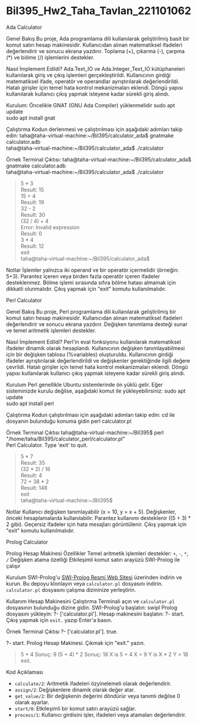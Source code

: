 # Bil395_Hw2_Taha_Tavlan_221101062

Ada Calculator

Genel Bakış
  Bu proje, Ada programlama dili kullanılarak geliştirilmiş basit bir komut satırı hesap makinesidir. Kullanıcıdan alınan matematiksel ifadeleri değerlendirir ve sonucu ekrana yazdırır. Toplama (+), çıkarma (-), çarpma (*) ve bölme (/) işlemlerini destekler.

Nasıl İmplement Edildi?
  Ada.Text_IO ve Ada.Integer_Text_IO kütüphaneleri kullanılarak giriş ve çıkış işlemleri gerçekleştirildi.
  Kullanıcının girdiği matematiksel ifade, operatör ve operandlar ayrıştırılarak değerlendirildi.
  Hatalı girişler için temel hata kontrol mekanizmaları eklendi.
  Döngü yapısı kullanılarak kullanıcı çıkış yapmak isteyene kadar sürekli giriş alındı.

Kurulum:
  Öncelikle GNAT (GNU Ada Compiler) yüklenmelidir
    sudo apt update  
    sudo apt install gnat  

Çalıştırma
  Kodun derlenmesi ve çalıştırılması için aşağıdaki adımları takip edin:
    taha@taha-virtual-machine:~/Bil395/calculator_ada$ gnatmake calculator.adb  
    taha@taha-virtual-machine:~/Bil395/calculator_ada$ ./calculator  

Örnek Terminal Çıktısı:
  taha@taha-virtual-machine:~/Bil395/calculator_ada$ gnatmake calculator.adb  
  taha@taha-virtual-machine:~/Bil395/calculator_ada$ ./calculator  
  > 5 * 3  
  Result:  15  
  > 15 + 4  
  Result:  19  
  > 32 - 2  
  Result:  30  
  > (32 / 4) + 4  
  Error: Invalid expression  
  Result:  0  
  > 3 * 4  
  Result:  12  
  > exit  
  taha@taha-virtual-machine:~/Bil395/calculator_ada$  

Notlar
  İşlemler yalnızca iki operand ve bir operatör içermelidir (örneğin: 5+3). Parantez içeren veya birden fazla operatör içeren ifadeler desteklenmez.
  Bölme işlemi sırasında sıfıra bölme hatası almamak için dikkatli olunmalıdır.
  Çıkış yapmak için "exit" komutu kullanılmalıdır.



Perl Calculator

Genel Bakış
  Bu proje, Perl programlama dili kullanılarak geliştirilmiş bir komut satırı hesap makinesidir. Kullanıcıdan alınan matematiksel ifadeleri değerlendirir ve sonucu ekrana yazdırır. Değişken tanımlama desteği sunar ve temel aritmetik işlemleri destekler.

Nasıl İmplement Edildi?
  Perl'in eval fonksiyonu kullanılarak matematiksel ifadeler dinamik olarak hesaplandı.
  Kullanıcının değişken tanımlayabilmesi için bir değişken tablosu (%variables) oluşturuldu.
  Kullanıcının girdiği ifadeler ayrıştırılarak değerlendirildi ve değişkenler gerektiğinde ilgili değere çevrildi.
  Hatalı girişler için temel hata kontrol mekanizmaları eklendi.
  Döngü yapısı kullanılarak kullanıcı çıkış yapmak isteyene kadar sürekli giriş alındı.

Kurulum
  Perl genellikle Ubuntu sistemlerinde ön yüklü gelir. Eğer sisteminizde kurulu değilse, aşağıdaki komut ile yükleyebilirsiniz:
    sudo apt update  
    sudo apt install perl  

Çalıştırma
  Kodun çalıştırılması için aşağıdaki adımları takip edin:
    cd ile dosyanın bulunduğu konuma gidin
    perl calculator.pl  

Örnek Terminal Çıktısı
  taha@taha-virtual-machine:~/Bil395$ perl "/home/taha/Bil395/calculator_perl/calculator.pl"  
  Perl Calculator. Type 'exit' to quit.  
  > 5 * 7  
  Result: 35  
  > (32 * 2) / 16  
  Result: 4  
  > 72 + 38 * 2  
  Result: 148  
  > exit  
  taha@taha-virtual-machine:~/Bil395$  

Notlar
  Kullanıcı değişken tanımlayabilir (x = 10, y = x + 5). Değişkenler, önceki hesaplamalarda kullanılabilir.
  Parantez kullanımı desteklenir ((5 + 3) * 2 gibi).
  Geçersiz ifadeler için hata mesajları görüntülenir.
  Çıkış yapmak için "exit" komutu kullanılmalıdır.



Prolog Calculator

Prolog Hesap Makinesi
Özellikler
   Temel aritmetik işlemleri destekler: `+`, `-`, `*`, `/`
   Değişken atama özelliği
   Etkileşimli komut satırı arayüzü
   SWI-Prolog ile çalışır
  
Kurulum
  SWI-Prolog'u [SWI-Prolog Resmi Web Sitesi](https://www.swi-prolog.org/) üzerinden indirin ve kurun.
  Bu depoyu klonlayın veya `calculator.pl` dosyasını indirin.
  `calculator.pl` dosyasını çalışma dizininize yerleştirin.

Kullanım
  Hesap Makinesini Çalıştırma
    Terminali açın ve `calculator.pl` dosyasının bulunduğu dizine gidin.
    SWI-Prolog'u başlatın:
     swipl
    Prolog dosyasını yükleyin:
     ?- ['calculator.pl'].
    Hesap makinesini başlatın:
     ?- start.
    Çıkış yapmak için `exit.` yazıp Enter'a basın.

Örnek Terminal Çıktısı
?- ['calculator.pl'].
true.

?- start.
Prolog Hesap Makinesi. Çıkmak için "exit." yazın.
> 5 + 4
Sonuç: 9
> (5 + 4) * 2
Sonuç: 18
> X is 5 + 4
X = 9
> Y is X * 2
Y = 18
> exit.

Kod Açıklaması
- `calculate/2`: Aritmetik ifadeleri özyinelemeli olarak değerlendirir.
- `assign/2`: Değişkenlere dinamik olarak değer atar.
- `get_value/2`: Bir değişkenin değerini döndürür veya tanımlı değilse 0 olarak ayarlar.
- `start/0`: Etkileşimli bir komut satırı arayüzü sağlar.
- `process/1`: Kullanıcı girdisini işler, ifadeleri veya atamaları değerlendirir.































  
